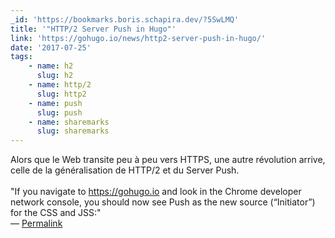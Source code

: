 ```yaml
---
_id: 'https://bookmarks.boris.schapira.dev/?5SwLMQ'
title: '"HTTP/2 Server Push in Hugo"'
link: 'https://gohugo.io/news/http2-server-push-in-hugo/'
date: '2017-07-25'
tags:
    - name: h2
      slug: h2
    - name: http/2
      slug: http2
    - name: push
      slug: push
    - name: sharemarks
      slug: sharemarks
---
```


Alors que le Web transite peu à peu vers HTTPS, une autre révolution arrive,
celle de la généralisation de HTTP/2 et du Server Push.<br /> <br /> &quot;If
you navigate to <a href="https://gohugo.io">https://gohugo.io</a> and look in
the Chrome developer network console, you should now see Push as the new source
(“Initiator”) for the CSS and JSS:&quot; <br>&#8212;
<a href="https://bookmarks.boris.schapira.dev/?5SwLMQ" title="Permalink">Permalink</a>
